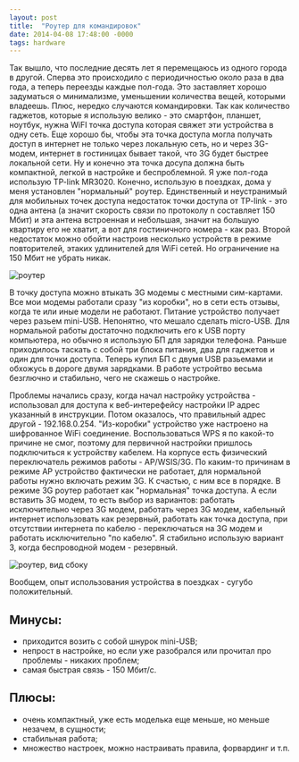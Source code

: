 ```yaml
---
layout: post
title:  "Роутер для командировок"
date: 2014-04-08 17:48:00 -0000
tags: hardware
---
```


Так вышло, что последние десять лет я перемещаюсь из одного города в другой. Сперва это происходило с периодичностью около раза в два года, а теперь переезды каждые  пол-года. Это заставляет хорошо задуматься о минимализме, уменьшении количества вещей, которыми владеешь. Плюс, нередко случаются командировки. Так как количество гаджетов, которые я использую велико - это смартфон, планшет, ноутбук, нужна WiFI точка доступа которая свяжет эти устройства в одну сеть. Еще хорошо бы, чтобы эта точка доступа могла получать доступ в интернет не только через локальную сеть, но и через 3G-модем, интернет в гостиницах бывает такой, что 3G будет быстрее локальной сети. Ну и конечно эта точка досупа должна быть компактной, легкой в настройке и беспроблемной. Я уже пол-года использую TP-link MR3020. Конечно, использую в поездках, дома у меня установлен "нормальный" роутер. Единственный и неустранимый для мобильных точек доступа недостаток точки доступа от TP-link - это одна антена (а значит скорость связи по протоколу n составляет 150 Мбит) и эта антена встроенная и небольшая, значит на большую квартиру его не хватит, а вот для гостиничного номера - как раз. Второй недостаток можно обойти настроив несколько устройств в режиме повторителей, этаких удлинителей для WiFi сетей. Но ограничение на 150 Мбит не убрать никак.

![роутер](http://2nature.me/files/Router.jpg)

В точку доступа можно втыкать 3G модемы с местными сим-картами. Все мои модемы работали сразу "из коробки", но в сети есть отзывы, когда те или иные модели не работают. Питание устройство получает через разьем mini-USB. Непонятно, что мешало сделать micro-USB. Для нормальной работы достаточно подключить его к USB порту компьютера, но обычно я использую БП для зарядки телефона. Раньше приходилось таскать с собой три блока питания, два для гаджетов и один для точки доступа. Теперь купил БП с двумя USB разьемами и обхожусь в дороге двумя зарядками. В работе устройтво весьма безглючно и стабильно, чего не скажешь о настройке.

Проблемы начались сразу, когда начал настройку устройства - использовал для доступа к веб-интерефейсу настройки IP адрес указанный в инструкции. Потом оказалось, что правильный адрес другой - 192.168.0.254. "Из-коробки" устройство уже настроено на шифрованное WiFi соединение. Воспользоваться WPS я по какой-то причине не смог, поэтому для первичной настройки пришлось подключиться к устройству кабелем. На корпусе есть физический переключатель режимов работы - AP/WSIS/3G. По каким-то причинам в режиме AP устройство фактически не работает, для нормальной работы нужно включать режим 3G. К счастью, с ним все в порядке. В режиме 3G роутер работает как "нормальная" точка доступа. А если вставить 3G модем, то есть выбор из вариантов: работать исключительно через 3G модем, работать через 3G модем, кабельный интернет использовать как резервный, работать как точка доступа, при отсутствии интернета по кабелю - переключаться на 3G модем и работать исключительно "по кабелю". Я стабильно использую вариант 3, когда беспроводной модем - резервный. 

![роутер, вид сбоку](http://2nature.me/files/Router_sideview.jpg)

Вообщем, опыт использования устройства в поездках - сугубо положительный.

## Минусы:

- приходится возить с собой шнурок mini-USB;
- непрост в настройке, но если уже разобрался или прочитал про проблемы - никаких проблем;
- самая быстрая связь - 150 Мбит/c.

## Плюсы:

- очень компактный, уже есть моделька еще меньше, но меньше незачем, в сущности;
- стабильная работа;
- множество настроек, можно настраивать правила, форвардинг и т.п.